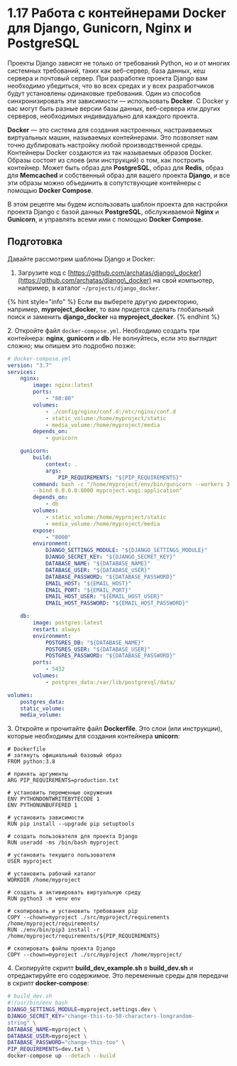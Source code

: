 # 1.17 Работа с контейнерами Docker для Django, Gunicorn, Nginx и PostgreSQL

Проекты Django зависят не только от требований Python, но и от многих системных требований, таких как веб-сервер, база данных, кеш сервера и почтовый сервер. При разработке проекта Django вам необходимо убедиться, что во всех средах и у всех разработчиков будут установлены одинаковые требования. Один из способов синхронизировать эти зависимости — использовать **Docker**. С Docker у вас могут быть разные версии базы данных, веб-сервера или других серверов, необходимых индивидуально для каждого проекта.

**Docker** — это система для создания настроенных, настраиваемых виртуальных машин, называемых контейнерами. Это позволяет нам точно дублировать настройку любой производственной среды. Контейнеры Docker создаются из так называемых образов Docker. Образы состоят из слоев (или инструкций) о том, как построить контейнер. Может быть образ для **PostgreSQL**, образ для **Redis**, образ для **Memcached** и собственный образ для вашего проекта **Django**, и все эти образы можно объединить в сопутствующие контейнеры с помощью **Docker Compose**.

В этом рецепте мы будем использовать шаблон проекта для настройки проекта Django с базой данных **PostgreSQL**, обслуживаемой **Nginx** и **Gunicorn**, и управлять всеми ими с помощью **Docker Compose**.

## Подготовка

Давайте рассмотрим шаблоны Django и Docker:

1. Загрузите код с [https://github.com/archatas/django\_docker](https://github.com/archatas/django\_docker) на свой компьютер, например, в каталог `~/projects/django_docker`.

{% hint style="info" %}
Если вы выберете другую директорию, например, **myproject\_docker**, то вам придется сделать глобальный поиск и заменить **django\_docker** на **myproject\_docker**.
{% endhint %}

2\. Откройте файл `docker-compose.yml`. Необходимо создать три контейнера: **nginx**, **gunicorn** и **db**. Не волнуйтесь, если это выглядит сложно; мы опишем это подробно позже:

```yaml
# docker-compose.yml
version: "3.7"
services:
    nginx:
        image: nginx:latest
        ports:
            - "80:80"
        volumes:
            - ./config/nginx/conf.d:/etc/nginx/conf.d
            - static_volume:/home/myproject/static
            - media_volume:/home/myproject/media
        depends_on:
            - gunicorn

    gunicorn:
        build:
            context: .
            args:
                PIP_REQUIREMENTS: "${PIP_REQUIREMENTS}"
        command: bash -c "/home/myproject/env/bin/gunicorn --workers 3
        --bind 0.0.0.0:8000 myproject.wsgi:application"
        depends_on:
            - db
        volumes:
            - static_volume:/home/myproject/static
            - media_volume:/home/myproject/media
        expose:
            - "8000"
        environment:
            DJANGO_SETTINGS_MODULE: "${DJANGO_SETTINGS_MODULE}"
            DJANGO_SECRET_KEY: "${DJANGO_SECRET_KEY}"
            DATABASE_NAME: "${DATABASE_NAME}"
            DATABASE_USER: "${DATABASE_USER}"
            DATABASE_PASSWORD: "${DATABASE_PASSWORD}"
            EMAIL_HOST: "${EMAIL_HOST}"
            EMAIL_PORT: "${EMAIL_PORT}"
            EMAIL_HOST_USER: "${EMAIL_HOST_USER}"
            EMAIL_HOST_PASSWORD: "${EMAIL_HOST_PASSWORD}"

    db:
        image: postgres:latest
        restart: always
        environment:
            POSTGRES_DB: "${DATABASE_NAME}"
            POSTGRES_USER: "${DATABASE_USER}"
            POSTGRES_PASSWORD: "${DATABASE_PASSWORD}"
        ports:
            - 5432
        volumes:
            - postgres_data:/var/lib/postgresql/data/

volumes:
    postgres_data:
    static_volume:
    media_volume:
```

3\. Откройте и прочитайте файл **Dockerfile**. Это слои (или инструкции), которые необходимы для создания контейнера **unicorn**:

```docker
# Dockerfile
# затянуть официальный базовый образ
FROM python:3.8

# принять аргументы
ARG PIP_REQUIREMENTS=production.txt

# установить переменные окружения
ENV PYTHONDONTWRITEBYTECODE 1
ENV PYTHONUNBUFFERED 1

# установить зависимости
RUN pip install --upgrade pip setuptools

# создать пользователя для проекта Django
RUN useradd -ms /bin/bash myproject

# установить текущего пользователя
USER myproject

# установить рабочий каталог
WORKDIR /home/myproject

# создать и активировать виртуальную среду
RUN python3 -m venv env

# скопировать и установить требования pip
COPY --chown=myproject ./src/myproject/requirements /home/myproject/requirements/
RUN ./env/bin/pip3 install -r /home/myproject/requirements/${PIP_REQUIREMENTS}

# скопировать файлы проекта Django
COPY --chown=myproject ./src/myproject /home/myproject/
```

4\. Скопируйте скрипт **build\_dev\_example.sh** в **build\_dev.sh** и отредактируйте его содержимое. Это переменные среды для передачи в скрипт **docker-compose**:

```bash
# build_dev.sh
#!/usr/bin/env bash
DJANGO_SETTINGS_MODULE=myproject.settings.dev \
DJANGO_SECRET_KEY="change-this-to-50-characters-longrandom-
string" \
DATABASE_NAME=myproject \
DATABASE_USER=myproject \
DATABASE_PASSWORD="change-this-too" \
PIP_REQUIREMENTS=dev.txt \
docker-compose up --detach --build
```
